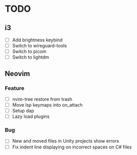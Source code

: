 # TODO

## i3

- [ ] Add brightness keybind
- [ ] Switch to wireguard-tools
- [ ] Switch to picom
- [ ] Switch to lightdm

## Neovim

### Feature

- [ ] nvim-tree restore from trash
- [ ] Move lsp keymaps into on_attach
- [ ] Setup dap
- [ ] Lazy load plugins

### Bug

- [ ] New and moved files in Unity projects show errors
- [ ] Fix indent line displaying on incorrect spaces on C# files
